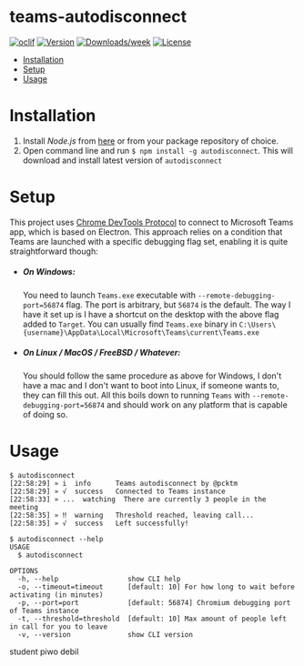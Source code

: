 teams-autodisconnect
==============



[![oclif](https://img.shields.io/badge/cli-oclif-brightgreen.svg)](https://oclif.io)
[![Version](https://img.shields.io/npm/v/autodisconnect.svg)](https://npmjs.org/package/autodisconnect)
[![Downloads/week](https://img.shields.io/npm/dw/autodisconnect.svg)](https://npmjs.org/package/autodisconnect)
[![License](https://img.shields.io/npm/l/autodisconnect.svg)](https://github.com/pcktm/teams-autodisconnect/blob/master/package.json)

* [Installation](#installation)
* [Setup](#setup)
* [Usage](#usage)

# Installation
1. Install *Node.js* from [here](https://nodejs.org/en/) or from your package repository of choice.
2. Open command line and run `$ npm install -g autodisconnect`. This will download and install latest version of `autodisconnect`

# Setup
This project uses [Chrome DevTools Protocol](https://chromedevtools.github.io/devtools-protocol/) to connect to Microsoft Teams app, which is based on Electron. This approach relies on a condition that Teams are launched with a specific debugging flag set, enabling it is quite straightforward though:
* ##### On Windows:
    You need to launch `Teams.exe` executable with `--remote-debugging-port=56874` flag. The port is arbitrary, but `56874` is the default. The way I have it set up is I have a shortcut on the desktop with the above flag added to `Target`.
    You can usually find `Teams.exe` binary in `C:\Users\{username}\AppData\Local\Microsoft\Teams\current\Teams.exe`
* ##### On Linux / MacOS / FreeBSD / Whatever:
    You should follow the same procedure as above for Windows, I don't have a mac and I don't want to boot into Linux, if someone wants to, they can fill this out. All this boils down to running `Teams` with `--remote-debugging-port=56874` and should work on any platform that is capable of doing so.

# Usage

```sh-session
$ autodisconnect
[22:58:29] » i  info      Teams autodisconnect by @pcktm
[22:58:29] » √  success   Connected to Teams instance
[22:58:33] » ...  watching  There are currently 3 people in the meeting
[22:58:35] » ‼  warning   Threshold reached, leaving call...
[22:58:35] » √  success   Left successfully!

$ autodisconnect --help
USAGE
  $ autodisconnect

OPTIONS
  -h, --help                 show CLI help
  -o, --timeout=timeout      [default: 10] For how long to wait before activating (in minutes)
  -p, --port=port            [default: 56874] Chromium debugging port of Teams instance
  -t, --threshold=threshold  [default: 10] Max amount of people left in call for you to leave
  -v, --version              show CLI version
```

student piwo debil
